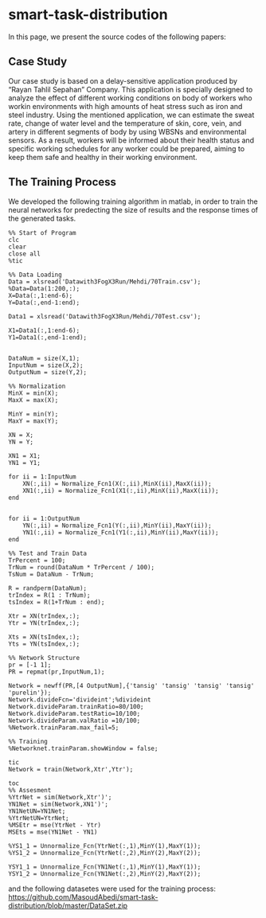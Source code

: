 # smart-task-distribution
In this page, we present the source codes of the following papers:


## Case Study
Our  case  study is  based  on  a delay-sensitive application produced   by   “Rayan   Tahlil   Sepahan”   Company.   This application  is specially designed to analyze the effect of different  working  conditions  on body of  workers who  workin  environments  with  high  amounts  of  heat  stress  such  as iron and steel industry. Using the mentioned application, we can  estimate  the  sweat  rate,  change  of  water  level  and  the temperature   of   skin,  core,   vein,  and   artery   in   different segments  of  body  by  using  WBSNs  and  environmental sensors.  As  a  result,  workers  will  be  informed  about  their health status and specific  working  schedules for any worker could  be  prepared, aiming to  keep them safe  and  healthy in their working environment.

## The Training Process
We developed the following training algorithm in matlab, in order to train the neural networks for predecting the size of results and the response times of the generated tasks. 
```
%% Start of Program
clc
clear
close all
%tic

%% Data Loading
Data = xlsread('Datawith3FogX3Run/Mehdi/70Train.csv');
%Data=Data(1:200,:);
X=Data(:,1:end-6);
Y=Data(:,end-1:end);

Data1 = xlsread('Datawith3FogX3Run/Mehdi/70Test.csv');

X1=Data1(:,1:end-6);
Y1=Data1(:,end-1:end);


DataNum = size(X,1);
InputNum = size(X,2);
OutputNum = size(Y,2);

%% Normalization
MinX = min(X);
MaxX = max(X);

MinY = min(Y);
MaxY = max(Y);

XN = X;
YN = Y;

XN1 = X1;
YN1 = Y1;

for ii = 1:InputNum
    XN(:,ii) = Normalize_Fcn1(X(:,ii),MinX(ii),MaxX(ii));
    XN1(:,ii) = Normalize_Fcn1(X1(:,ii),MinX(ii),MaxX(ii));
end


for ii = 1:OutputNum
    YN(:,ii) = Normalize_Fcn1(Y(:,ii),MinY(ii),MaxY(ii));
    YN1(:,ii) = Normalize_Fcn1(Y1(:,ii),MinY(ii),MaxY(ii));
end

%% Test and Train Data
TrPercent = 100;
TrNum = round(DataNum * TrPercent / 100);
TsNum = DataNum - TrNum;

R = randperm(DataNum);
trIndex = R(1 : TrNum);
tsIndex = R(1+TrNum : end);

Xtr = XN(trIndex,:);
Ytr = YN(trIndex,:);

Xts = XN(tsIndex,:);
Yts = YN(tsIndex,:);

%% Network Structure
pr = [-1 1];
PR = repmat(pr,InputNum,1);

Network = newff(PR,[4 OutputNum],{'tansig' 'tansig' 'tansig' 'tansig' 'purelin'});
Network.divideFcn='divideint';%divideint
Network.divideParam.trainRatio=80/100;
Network.divideParam.testRatio=10/100;
Network.divideParam.valRatio =10/100;
%Network.trainParam.max_fail=5;

%% Training
%Networknet.trainParam.showWindow = false;

tic
Network = train(Network,Xtr',Ytr');

toc
%% Assesment
%YtrNet = sim(Network,Xtr')';
YN1Net = sim(Network,XN1')';
YN1NetUN=YN1Net;
%YtrNetUN=YtrNet;
%MSEtr = mse(YtrNet - Ytr)
MSEts = mse(YN1Net - YN1)

%YS1_1 = Unnormalize_Fcn(YtrNet(:,1),MinY(1),MaxY(1));
%YS1_2 = Unnormalize_Fcn(YtrNet(:,2),MinY(2),MaxY(2));

YSY1_1 = Unnormalize_Fcn(YN1Net(:,1),MinY(1),MaxY(1));
YSY1_2 = Unnormalize_Fcn(YN1Net(:,2),MinY(2),MaxY(2));

```

and the following datasetes were used for the training process:
https://github.com/MasoudAbedi/smart-task-distribution/blob/master/DataSet.zip


